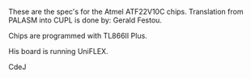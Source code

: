 These are the spec's for the Atmel ATF22V10C chips.
Translation from PALASM into CUPL is done by: Gerald Festou.

Chips are programmed with TL866II Plus.

His board is running UniFLEX.


CdeJ